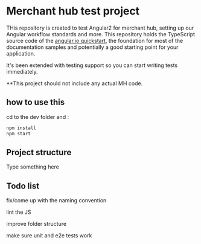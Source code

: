 # Merchant hub test project

THis repository is created to test Angular2 for merchant hub, setting up our Angular workflow standards and more.
This repository holds the TypeScript source code of the [angular.io quickstart](https://angular.io/docs/ts/latest/quickstart.html),
the foundation for most of the documentation samples and potentially a good starting point for your application.

It's been extended with testing support so you can start writing tests immediately.

**This project should not include any actual MH code.


## how to use this

cd to the dev folder and :

```bash
npm install
npm start
```

## Project structure

Type something here

## Todo list

fix/come up with the naming convention

lint the JS

improve folder structure

make sure unit and e2e tests work

